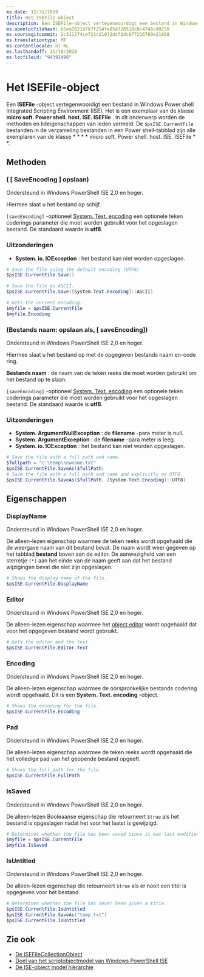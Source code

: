 ```yaml
---
ms.date: 12/31/2019
title: Het ISEFile-object
description: Een ISEFile-object vertegenwoordigt een bestand in Windows PowerShell ISE.
ms.openlocfilehash: b5ea70219787f254fe85d728518cbc4746c00250
ms.sourcegitcommit: 2c311274ce721cd1072dcf2dc077226789e21868
ms.translationtype: MT
ms.contentlocale: nl-NL
ms.lasthandoff: 11/10/2020
ms.locfileid: "94391490"
---
```

# <a name="the-isefile-object"></a>Het ISEFile-object

Een **ISEFile** -object vertegenwoordigt een bestand in Windows Power shell Integrated Scripting Environment (ISE). Het is een exemplaar van de klasse **micro soft. Power shell. host. ISE. ISEFile** . In dit onderwerp worden de methoden en lideigenschappen van leden vermeld. De `$psISE.CurrentFile` bestanden in de verzameling bestanden in een Power shell-tabblad zijn alle exemplaren van de klasse * * * * micro soft. Power shell. host. ISE. ISEFile * *.

## <a name="methods"></a>Methoden

### <a name="save-saveencoding-"></a>\( \[ SaveEncoding \] opslaan\)

Ondersteund in Windows PowerShell ISE 2,0 en hoger.

Hiermee slaat u het bestand op schijf.

`[saveEncoding]` -optioneel [System. Text. encoding](/dotnet/api/system.text.encoding) een optionele teken coderings parameter die moet worden gebruikt voor het opgeslagen bestand. De standaard waarde is **utf8**.

### <a name="exceptions"></a>Uitzonderingen

- **System. io. IOException** : het bestand kan niet worden opgeslagen.

```powershell
# Save the file using the default encoding (UTF8)
$psISE.CurrentFile.Save()

# Save the file as ASCII.
$psISE.CurrentFile.Save([System.Text.Encoding]::ASCII)

# Gets the current encoding.
$myfile = $psISE.CurrentFile
$myfile.Encoding
```

### <a name="saveasfilename-saveencoding"></a>\(Bestands naam: opslaan als, \[ saveEncoding\]\)

Ondersteund in Windows PowerShell ISE 2,0 en hoger.

Hiermee slaat u het bestand op met de opgegeven bestands naam en-code ring.

**Bestands naam** : de naam van de teken reeks die moet worden gebruikt om het bestand op te slaan.

`[saveEncoding]` -optioneel [System. Text. encoding](/dotnet/api/system.text.encoding) een optionele teken coderings parameter die moet worden gebruikt voor het opgeslagen bestand. De standaard waarde is **utf8**.

### <a name="exceptions"></a>Uitzonderingen

- **System. ArgumentNullException** : de **filename** -para meter is null.
- **System. ArgumentException** : de **filename** -para meter is leeg.
- **System. io. IOException** : het bestand kan niet worden opgeslagen.

```powershell
# Save the file with a full path and name.
$fullpath = "c:\temp\newname.txt"
$psISE.CurrentFile.SaveAs($fullPath)
# Save the file with a full path and name and explicitly as UTF8.
$psISE.CurrentFile.SaveAs($fullPath, [System.Text.Encoding]::UTF8)
```

## <a name="properties"></a>Eigenschappen

### <a name="displayname"></a>DisplayName

Ondersteund in Windows PowerShell ISE 2,0 en hoger.

De alleen-lezen eigenschap waarmee de teken reeks wordt opgehaald die de weergave naam van dit bestand bevat. De naam wordt weer gegeven op het tabblad **bestand** boven aan de editor. De aanwezigheid van een sterretje `(*)` aan het einde van de naam geeft aan dat het bestand wijzigingen bevat die niet zijn opgeslagen.

```powershell
# Shows the display name of the file.
$psISE.CurrentFile.DisplayName
```

### <a name="editor"></a>Editor

Ondersteund in Windows PowerShell ISE 2,0 en hoger.

De alleen-lezen eigenschap waarmee het [object editor](The-ISEEditor-Object.md) wordt opgehaald dat voor het opgegeven bestand wordt gebruikt.

```powershell
# Gets the editor and the text.
$psISE.CurrentFile.Editor.Text
```

### <a name="encoding"></a>Encoding

Ondersteund in Windows PowerShell ISE 2,0 en hoger.

De alleen-lezen eigenschap waarmee de oorspronkelijke bestands codering wordt opgehaald. Dit is een **System. Text. encoding** -object.

```powershell
# Shows the encoding for the file.
$psISE.CurrentFile.Encoding
```

### <a name="fullpath"></a>Pad

Ondersteund in Windows PowerShell ISE 2,0 en hoger.

De alleen-lezen eigenschap waarmee de teken reeks wordt opgehaald die het volledige pad van het geopende bestand opgeeft.

```powershell
# Shows the full path for the file.
$psISE.CurrentFile.FullPath
```

### <a name="issaved"></a>IsSaved

Ondersteund in Windows PowerShell ISE 2,0 en hoger.

De alleen-lezen Booleaanse eigenschap die retourneert `$true` als het bestand is opgeslagen nadat het voor het laatst is gewijzigd.

```powershell
# Determines whether the file has been saved since it was last modified.
$myfile = $psISE.CurrentFile
$myfile.IsSaved
```

### <a name="isuntitled"></a>IsUntitled

Ondersteund in Windows PowerShell ISE 2,0 en hoger.

De alleen-lezen eigenschap die retourneert `$true` als er nooit een titel is opgegeven voor het bestand.

```powershell
# Determines whether the file has never been given a title.
$psISE.CurrentFile.IsUntitled
$psISE.CurrentFile.SaveAs("temp.txt")
$psISE.CurrentFile.IsUntitled
```

## <a name="see-also"></a>Zie ook

- [De ISEFileCollectionObject](The-ISEFileCollection-Object.md)
- [Doel van het scriptobjectmodel van Windows PowerShell ISE](Purpose-of-the-Windows-PowerShell-ISE-Scripting-Object-Model.md)
- [De ISE-object model hiërarchie](The-ISE-Object-Model-Hierarchy.md)
